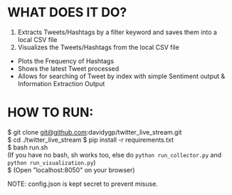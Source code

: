 # WHAT DOES IT DO?
1. Extracts Tweets/Hashtags by a filter keyword and saves them into a local CSV file
2. Visualizes the Tweets/Hashtags from the local CSV file
- Plots the Frequency of Hashtags
- Shows the latest Tweet processed
- Allows for searching of Tweet by index with simple Sentiment output & Information Extraction Output

# HOW TO RUN:  
$ git clone git@github.com:davidygp/twitter_live_stream.git  
$ cd ./twitter_live_stream
$ pip install -r requirements.txt    
$ bash run.sh  
(If you have no bash, sh works too, else do `python run_collector.py` and `python run_visualization.py`)  
$ (Open "localhost:8050" on your browser)

NOTE: config.json is kept secret to prevent misuse.
